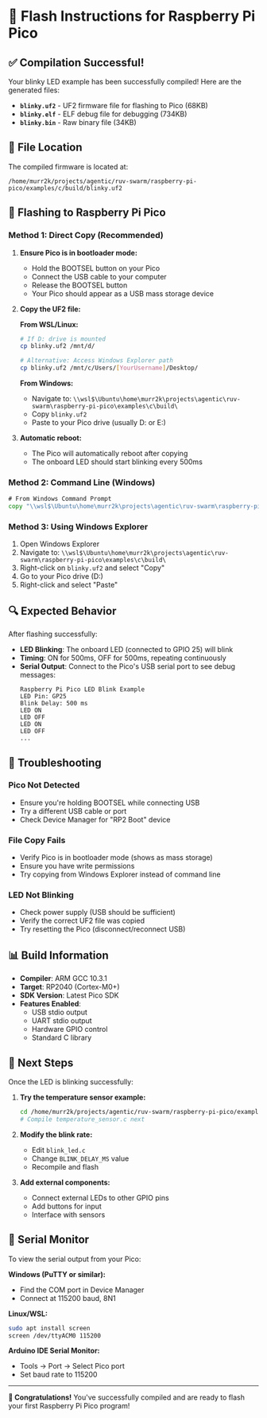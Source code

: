# 🚀 Flash Instructions for Raspberry Pi Pico

## ✅ Compilation Successful!

Your blinky LED example has been successfully compiled! Here are the generated files:

- **`blinky.uf2`** - UF2 firmware file for flashing to Pico (68KB)
- **`blinky.elf`** - ELF debug file for debugging (734KB)
- **`blinky.bin`** - Raw binary file (34KB)

## 📍 File Location

The compiled firmware is located at:
```
/home/murr2k/projects/agentic/ruv-swarm/raspberry-pi-pico/examples/c/build/blinky.uf2
```

## 🔄 Flashing to Raspberry Pi Pico

### Method 1: Direct Copy (Recommended)

1. **Ensure Pico is in bootloader mode:**
   - Hold the BOOTSEL button on your Pico
   - Connect the USB cable to your computer
   - Release the BOOTSEL button
   - Your Pico should appear as a USB mass storage device

2. **Copy the UF2 file:**
   
   **From WSL/Linux:**
   ```bash
   # If D: drive is mounted
   cp blinky.uf2 /mnt/d/
   
   # Alternative: Access Windows Explorer path
   cp blinky.uf2 /mnt/c/Users/[YourUsername]/Desktop/
   ```
   
   **From Windows:**
   - Navigate to: `\\wsl$\Ubuntu\home\murr2k\projects\agentic\ruv-swarm\raspberry-pi-pico\examples\c\build\`
   - Copy `blinky.uf2`
   - Paste to your Pico drive (usually D: or E:)

3. **Automatic reboot:**
   - The Pico will automatically reboot after copying
   - The onboard LED should start blinking every 500ms

### Method 2: Command Line (Windows)

```cmd
# From Windows Command Prompt
copy "\\wsl$\Ubuntu\home\murr2k\projects\agentic\ruv-swarm\raspberry-pi-pico\examples\c\build\blinky.uf2" D:\
```

### Method 3: Using Windows Explorer

1. Open Windows Explorer
2. Navigate to: `\\wsl$\Ubuntu\home\murr2k\projects\agentic\ruv-swarm\raspberry-pi-pico\examples\c\build\`
3. Right-click on `blinky.uf2` and select "Copy"
4. Go to your Pico drive (D:)
5. Right-click and select "Paste"

## 🔍 Expected Behavior

After flashing successfully:

- **LED Blinking**: The onboard LED (connected to GPIO 25) will blink
- **Timing**: ON for 500ms, OFF for 500ms, repeating continuously
- **Serial Output**: Connect to the Pico's USB serial port to see debug messages:
  ```
  Raspberry Pi Pico LED Blink Example
  LED Pin: GP25
  Blink Delay: 500 ms
  LED ON
  LED OFF
  LED ON
  LED OFF
  ...
  ```

## 🔧 Troubleshooting

### Pico Not Detected
- Ensure you're holding BOOTSEL while connecting USB
- Try a different USB cable or port
- Check Device Manager for "RP2 Boot" device

### File Copy Fails
- Verify Pico is in bootloader mode (shows as mass storage)
- Ensure you have write permissions
- Try copying from Windows Explorer instead of command line

### LED Not Blinking
- Check power supply (USB should be sufficient)
- Verify the correct UF2 file was copied
- Try resetting the Pico (disconnect/reconnect USB)

## 📊 Build Information

- **Compiler**: ARM GCC 10.3.1
- **Target**: RP2040 (Cortex-M0+)
- **SDK Version**: Latest Pico SDK
- **Features Enabled**: 
  - USB stdio output
  - UART stdio output
  - Hardware GPIO control
  - Standard C library

## 🎯 Next Steps

Once the LED is blinking successfully:

1. **Try the temperature sensor example:**
   ```bash
   cd /home/murr2k/projects/agentic/ruv-swarm/raspberry-pi-pico/examples/c
   # Compile temperature_sensor.c next
   ```

2. **Modify the blink rate:**
   - Edit `blink_led.c`
   - Change `BLINK_DELAY_MS` value
   - Recompile and flash

3. **Add external components:**
   - Connect external LEDs to other GPIO pins
   - Add buttons for input
   - Interface with sensors

## 📖 Serial Monitor

To view the serial output from your Pico:

**Windows (PuTTY or similar):**
- Find the COM port in Device Manager
- Connect at 115200 baud, 8N1

**Linux/WSL:**
```bash
sudo apt install screen
screen /dev/ttyACM0 115200
```

**Arduino IDE Serial Monitor:**
- Tools → Port → Select Pico port
- Set baud rate to 115200

---

**🎉 Congratulations!** You've successfully compiled and are ready to flash your first Raspberry Pi Pico program!